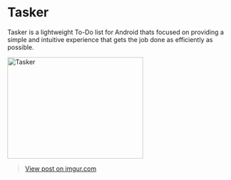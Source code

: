 # Tasker
Tasker is a lightweight To-Do list for Android thats focused on providing  a simple and intuitive experience that gets the job done as efficiently as possible.

<img src="http://rezajafar.com/wp-content/uploads/2016/05/Banner-2.jpg" alt="Tasker" style="width:304px;height:228px;">

<blockquote class="imgur-embed-pub" lang="en" data-id="77fmsKl"><a href="https://imgur.com/77fmsKl">View post on imgur.com</a></blockquote><script async src="//s.imgur.com/min/embed.js" charset="utf-8"></script>
